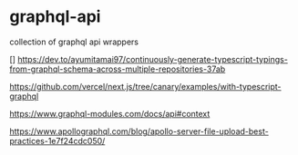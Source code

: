 # graphql-api

collection of graphql api wrappers

[] https://dev.to/ayumitamai97/continuously-generate-typescript-typings-from-graphql-schema-across-multiple-repositories-37ab

https://github.com/vercel/next.js/tree/canary/examples/with-typescript-graphql

https://www.graphql-modules.com/docs/api#context

https://www.apollographql.com/blog/apollo-server-file-upload-best-practices-1e7f24cdc050/